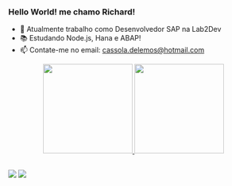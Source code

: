 ### Hello World! me chamo Richard!

<!-- - 📧 Contate-me no email: vvsspp423@gmail.com --> 

- 🔭 Atualmente trabalho como Desenvolvedor SAP na Lab2Dev
- 📚 Estudando Node.js, Hana e ABAP!
- 📫 Contate-me no email: cassola.delemos@hotmail.com

<div align="center">
  <a href="https://github.com/VitorSilva-dev">
  <img height="180em" src="https://github-readme-stats.vercel.app/api?username=myzerx&show_icons=true&theme=dark&include_all_commits=true&count_private=true"/>
  <img height="180em" src="https://github-readme-stats.vercel.app/api/top-langs/?username=myzerx&layout=compact&langs_count=7&theme=dark"/>
</div>
  
<!-- <div style="display: inline_block"><br>
  <img align="center" alt="Rafa-Js" height="30" width="40" src="https://raw.githubusercontent.com/devicons/devicon/master/icons/javascript/javascript-plain.svg">
  <img align="center" alt="Rafa-Ts" height="30" width="40" src="https://raw.githubusercontent.com/devicons/devicon/master/icons/typescript/typescript-plain.svg">
  <img align="center" alt="Rafa-ReactNative" height="30" width="40" src="https://raw.githubusercontent.com/devicons/devicon/master/icons/react/react-original.svg">
  <img align="center" alt="Rafa-HTML" height="30" width="40" src="https://raw.githubusercontent.com/devicons/devicon/master/icons/html5/html5-original.svg">
  <img align="center" alt="Rafa-CSS" height="30" width="40" src="https://raw.githubusercontent.com/devicons/devicon/master/icons/css3/css3-original.svg">
  <img align="center" alt="Rafa-Csharp" height="30" width="40" src="https://raw.githubusercontent.com/devicons/devicon/master/icons/csharp/csharp-original.svg">
  <img align="center" height="40" width="40" src="https://cdn.jsdelivr.net/gh/devicons/devicon/icons/php/php-original.svg" />
</div> -->
  
  ##
 
<div> 
  <a href="https://www.instagram.com/myzerx/" target="_blank"><img src="https://img.shields.io/badge/-Instagram-%23E4405F?style=for-the-badge&logo=instagram&logoColor=white" target="_blank"></a>
  <a href="https://www.linkedin.com/in/richardcassola/" target="_blank"><img src="https://img.shields.io/badge/-LinkedIn-%230077B5?style=for-the-badge&logo=linkedin&logoColor=white" target="_blank"></a> 
 
</div>
